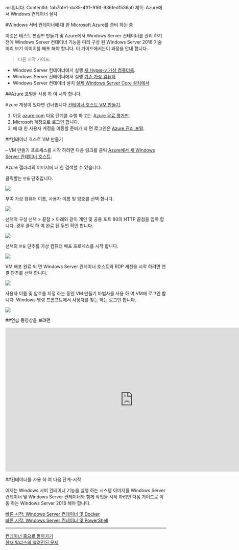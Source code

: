 ms입니다. ContentId: 1ab7bfe1-da35-4ff1-916f-936fedf536a0
제목: Azure에서 Windows 컨테이너 설치

#Windows 서버 컨테이너에 대 한 Microsoft Azure를 준비 하는 중

이것은 테스트 편집!!!
만들기 및 Azure에서 Windows Server 컨테이너를 관리 하기 전에 Windows Server 컨테이너 기능을 미리 구성 된 Windows Server 2016 기술 미리 보기 이미지를 배포 해야 합니다.
이 가이드에서는이 과정을 안내 합니다.

> 다른 시작 가이드:
* Windows Server 컨테이너에서 실행 [새 Hyper-v 가상 컴퓨터를](./container_setup.md).
* Windows Server 컨테이너에서 실행 [기존 가상 컴퓨터](./inplace_setup.md)
* Windows Server 컨테이너 설치 [실제 Windows Server Core 설치에서](./inplace_setup.md)

##Azure 포털을 사용 하 여 시작 합니다.

Azure 계정이 있다면 건너뜁니다 [컨테이너 호스트 VM 만들기](#CreateacontainerhostVM).

1. 이동 [azure.com](https://azure.com) 다음 단계를 수행 하 고는 [Azure 무료 평가판](https://azure.microsoft.com/en-us/pricing/free-trial/).
2. Microsoft 계정으로 로그인 합니다.
3. 에 대 한 사용자 계정을 이동할 준비가 되 면 로그인은 [Azure 관리 포털](https://portal.azure.com).

##컨테이너 호스트 VM 만들기

– VM 만들기 프로세스를 시작 하려면 다음 링크를 클릭 [Azure에서 새 Windows Server 컨테이너 호스트](https://portal.azure.com/#gallery/Microsoft.WindowsServer2016TechnicalPreviewwithContainers).

Azure 갤러리의 이미지에 대 한 검색할 수 있습니다.

클릭할는 `만들` 단추입니다.

![](./media/newazure1.png)

부여 가상 컴퓨터 이름, 사용자 이름 및 암호를 선택 합니다.

![](media/newazure2.png)

선택적 구성 선택 > 끝점 > 아래와 같이 개인 및 공용 포트 80의 HTTP 끝점을 입력 합니다.
경우 클릭 하 여 완료 된 두번 확인 합니다.

![](./media/newazure3.png)

선택의 `만들` 단추를 가상 컴퓨터 배포 프로세스를 시작 합니다.

![](media/newazure2.png)

VM 배포 완료 되 면 Windows Server 컨테이너 호스트와 RDP 세션을 시작 하려면 연결 단추를 선택 합니다.

![](media/newazure6.png)

사용자 이름 및 암호를 지정 하는 동안 VM 만들기 마법사를 사용 하 여 VM에 로그인 합니다.
Windows 명령 프롬프트에서 사용자를 찾는 하는 로그인 합니다.

![](media/newazure7.png)

##연습 동영상을 보려면

<iframe src="https://channel9.msdn.com/Blogs/containers/Quick-Start-Configure-Windows-Server-Containers-in-Microsoft-Azure/player" width="800" height="450" allowFullScreen="true" frameBorder="0" scrolling="no"></iframe>


##컨테이너를 사용 하 여 다음 단계-시작

이제는 Windows 서버 컨테이너 기능을 실행 하는 시스템 이미지를 Windows Server 컨테이너 및 Windows Server 컨테이너와 함께 작업을 시작 하려면 다음 가이드로 이동 하는 Windows Server 2016 해야 합니다.

[빠른 시작: Windows Server 컨테이너 및 Docker](./manage_docker.md)  
[빠른 시작: Windows Server 컨테이너 및 PowerShell](./manage_powershell.md)

-------------------

[컨테이너 홈으로 돌아가기](../containers_welcome.md)  
[현재 릴리스의 알려진된 문제](../about/work_in_progress.md)




